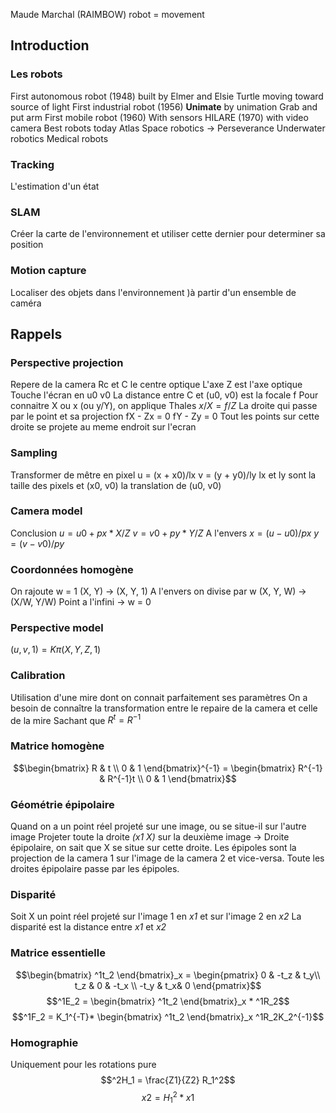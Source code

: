Maude Marchal (RAIMBOW)
robot = movement
## Introduction
### Les robots
First autonomous robot (1948) built by Elmer and Elsie
	Turtle moving toward source of light
First industrial robot (1956)
	**Unimate** by unimation
	Grab and put arm
First mobile robot (1960)
	With sensors
	HILARE (1970) with video camera
Best robots today
	Atlas
	Space robotics -> Perseverance
	Underwater robotics
	Medical robots

### Tracking
L'estimation d'un état
### SLAM
Créer la carte de l'environnement et utiliser cette dernier pour determiner sa position
### Motion capture
Localiser des objets dans l'environnement )à partir d'un ensemble de caméra

## Rappels
### Perspective projection
Repere de la camera Rc et C le centre optique
L'axe Z est l'axe optique
	Touche l'écran en u0 v0
	La distance entre C et (u0, v0) est la focale f
Pour connaitre X ou x (ou y/Y), on applique Thales
	$x/X = f/Z$
La droite qui passe par le point et sa projection
	fX - Zx = 0
	fY - Zy = 0
	Tout les points sur cette droite se projete au meme endroit sur l'ecran
### Sampling
Transformer de mêtre en pixel
	u = (x + x0)/lx
	v = (y + y0)/ly
	lx et ly sont la taille des pixels et (x0, v0) la translation de (u0, v0)
### Camera model
Conclusion
	$u = u0 + px*X/Z$
	$v = v0 + py* Y/Z$
A l'envers
	$x = (u - u0)/px$
	$y = (v - v0)/py$
### Coordonnées homogène
On rajoute w = 1
	(X, Y) -> (X, Y, 1)
A l'envers on divise par w
	(X, Y, W) -> (X/W, Y/W)
Point a l'infini -> w = 0
### Perspective model
$(u, v, 1) = K \pi (X, Y, Z, 1)$
### Calibration
Utilisation d'une mire dont on connait parfaitement ses paramètres
On a besoin de connaître la transformation entre le repaire de la camera et celle de la mire
Sachant que $R^t = R^{-1}$ 
### Matrice homogène
$$\begin{bmatrix}
R & t \\
0 & 1
\end{bmatrix}^{-1} = \begin{bmatrix}
R^{-1} & R^{-1}t \\
0 & 1
\end{bmatrix}$$

### Géométrie épipolaire
Quand on a un point réel projeté sur une image, ou se situe-il sur l'autre image
Projeter toute la droite *(x1 X)* sur la deuxième image -> Droite épipolaire, on sait que X se situe sur cette droite.
Les épipoles sont la projection de la camera 1 sur l'image de la camera 2 et vice-versa.
Toute les droites épipolaire passe par les épipoles.
### Disparité
Soit X un point réel projeté sur l'image 1 en *x1* et sur l'image 2 en *x2*
La disparité est la distance entre *x1* et *x2*
### Matrice essentielle
$$\begin{bmatrix}
^1t_2
\end{bmatrix}_x = \begin{pmatrix}
0 & -t_z &  t_y\\
t_z & 0 & -t_x \\
-t_y &  t_x& 0
\end{pmatrix}$$
$$^1E_2 = \begin{bmatrix}
^1t_2
\end{bmatrix}_x * ^1R_2$$
$$^1F_2 = K_1^{-T}* \begin{bmatrix}
^1t_2
\end{bmatrix}_x ^1R_2K_2^{-1}$$
### Homographie
Uniquement pour les rotations pure
$$^2H_1 = \frac{Z1}{Z2} R_1^2$$
$$x2 = H^2_1 *x1$$
